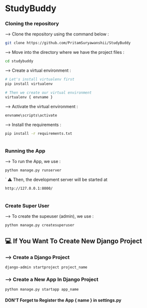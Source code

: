 #  StudyBuddy

### Cloning the repository

--> Clone the repository using the command below :
```bash
git clone https://github.com/PritamSuryawanshii/StudyBuddy
```

--> Move into the directory where we have the project files : 
```bash
cd studybuddy

```

--> Create a virtual environment :
```bash
# Let's install virtualenv first
pip install virtualenv

# Then we create our virtual environment
virtualenv { envname }

```

--> Activate the virtual environment :
```bash
envname\scripts\activate

```

--> Install the requirements :
```bash
pip install -r requirements.txt

```

#

### Running the App

--> To run the App, we use :
```bash
python manage.py runserver

```
`
⚠ Then, the development server will be started at 
```bash 
http://127.0.0.1:8000/
```
#


### Create Super User

--> To create the supeuser (admin), we use :
```bash
python manage.py createsuperuser
```


## 💻 If You Want To Create New Django Project 
### --> Create a Django Project
```
django-admin startproject project_name
```



### --> Create a New App In Django Project
```
python manage.py startapp app_name
```
#### DON'T Forget to Register the App { name } in settings.py

